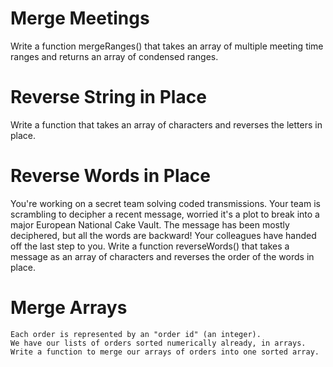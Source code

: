 # Merge Meetings

Write a function mergeRanges() that takes an array of multiple meeting time ranges and returns an array of condensed ranges.

# Reverse String in Place

Write a function that takes an array of characters and reverses the letters in place.

# Reverse Words in Place

You're working on a secret team solving coded transmissions.
Your team is scrambling to decipher a recent message, worried it's a plot to break into a major European National Cake Vault. The message has been mostly deciphered, but all the words are backward! Your colleagues have handed off the last step to you.
Write a function reverseWords() that takes a message as an array of characters and reverses the order of the words in place.

# Merge Arrays

    Each order is represented by an "order id" (an integer).
    We have our lists of orders sorted numerically already, in arrays. Write a function to merge our arrays of orders into one sorted array.
